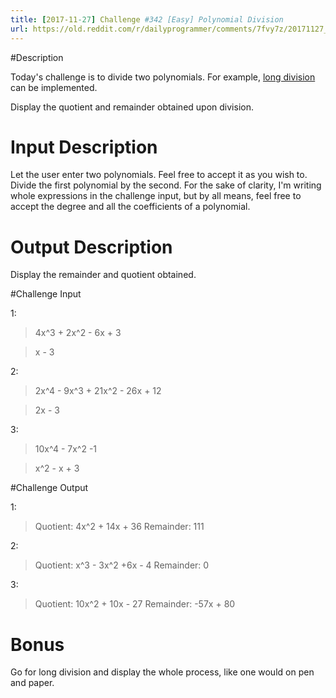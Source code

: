 ```yaml
---
title: [2017-11-27] Challenge #342 [Easy] Polynomial Division
url: https://old.reddit.com/r/dailyprogrammer/comments/7fvy7z/20171127_challenge_342_easy_polynomial_division/
---
```


#Description

Today's challenge is to divide two polynomials. For example, [long division](http://www.purplemath.com/modules/polydiv3.htm) can be implemented.

Display the quotient and remainder obtained upon division.

# Input Description

Let the user enter two polynomials. Feel free to accept it as you wish to. Divide the first polynomial by the second. For the sake of clarity, I'm writing whole expressions in the challenge input, but by all means, feel free to accept the degree and all the coefficients of a polynomial.

# Output Description

Display the remainder and quotient obtained.

#Challenge Input

1:

> 4x^3 + 2x^2 - 6x + 3

> x - 3

2:

> 2x^4  - 9x^3 + 21x^2 - 26x + 12

> 2x - 3

3:

> 10x^4 - 7x^2 -1 

> x^2 - x + 3

#Challenge Output

1: 
> Quotient: 4x^2 + 14x + 36 Remainder: 111

2: 
> Quotient: x^3 - 3x^2 +6x - 4 Remainder: 0

3:
> Quotient: 10x^2 + 10x - 27 Remainder: -57x + 80

# Bonus

Go for long division and display the whole process, like one would on pen and paper.

